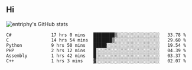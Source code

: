 ## Hi
![entriphy's GitHub stats](https://github-readme-stats.vercel.app/api?username=entriphy&show_icons=true&title_color=2196F3&bg_color=212121&text_color=FAFAFA&hide_border=true)
<!--START_SECTION:waka-->

```text
C#               17 hrs 0 mins   ████████▒░░░░░░░░░░░░░░░░   33.78 %
C                14 hrs 54 mins  ███████▒░░░░░░░░░░░░░░░░░   29.60 %
Python           9 hrs 50 mins   █████░░░░░░░░░░░░░░░░░░░░   19.54 %
PHP              2 hrs 12 mins   █░░░░░░░░░░░░░░░░░░░░░░░░   04.39 %
Assembly         1 hrs 42 mins   █░░░░░░░░░░░░░░░░░░░░░░░░   03.37 %
C++              1 hrs 3 mins    ▓░░░░░░░░░░░░░░░░░░░░░░░░   02.07 %
```

<!--END_SECTION:waka-->
